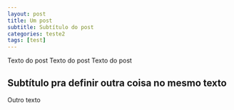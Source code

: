 ```yaml
---
layout: post
title: Um post
subtitle: Subtítulo do post
categories: teste2
tags: [test]
---
```


Texto do post
Texto do post
Texto do post


## Subtítulo pra definir outra coisa no mesmo texto

Outro texto
